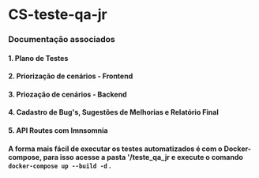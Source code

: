 # CS-teste-qa-jr

### Documentação associados

#### 1. Plano de Testes

#### 2. Priorização de cenários - Frontend

#### 3. Priozação de cenários - Backend

#### 4. Cadastro de Bug's, Sugestões de Melhorias e Relatório Final

#### 5. API Routes com Imnsomnia

#### A forma mais fácil de executar os testes automatizados é com o Docker-compose, para isso acesse a pasta '/teste_qa_jr e execute o comando `docker-compose up --build -d` .
